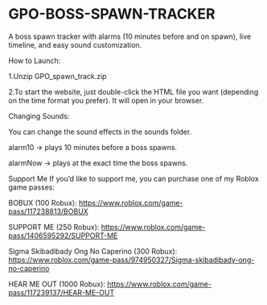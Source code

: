 # GPO-BOSS-SPAWN-TRACKER
A boss spawn tracker with alarms (10 minutes before and on spawn), live timeline, and easy sound customization.


How to Launch:

1.Unzip GPO_spawn_track.zip

2.To start the website, just double-click the HTML file you want (depending on the time format you prefer). It will open in your browser.

Changing Sounds:

You can change the sound effects in the sounds folder.

alarm10 → plays 10 minutes before a boss spawns.

alarmNow → plays at the exact time the boss spawns.

Support Me
If you’d like to support me, you can purchase one of my Roblox game passes:

BOBUX (100 Robux): https://www.roblox.com/game-pass/117238813/BOBUX

SUPPORT ME (250 Robux): https://www.roblox.com/game-pass/1406595292/SUPPORT-ME

Sigma Skibadibady Ong No Caperino (300 Robux): https://www.roblox.com/game-pass/974950327/Sigma-skibadibady-ong-no-caperino

HEAR ME OUT (1000 Robux): https://www.roblox.com/game-pass/117239137/HEAR-ME-OUT
